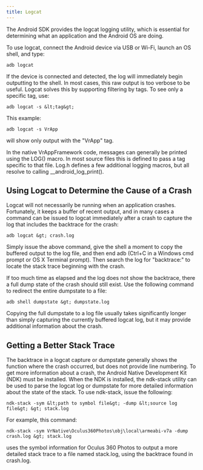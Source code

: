 ```yaml
---
title: Logcat
---
```


The Android SDK provides the logcat logging utility, which is essential for determining what an application and the Android OS are doing.

To use logcat, connect the Android device via USB or Wi-Fi, launch an OS shell, and type:

```
adb logcat
```

If the device is connected and detected, the log will immediately begin outputting to the shell. In most cases, this raw output is too verbose to be useful. Logcat solves this by supporting filtering by tags. To see only a specific tag, use:

```
adb logcat -s &lt;tag&gt;
```

This example:

```
adb logcat -s VrApp
```

will show only output with the "VrApp" tag.

In the native VrAppFramework code, messages can generally be printed using the LOG() macro. In most source files this is defined to pass a tag specific to that file. Log.h defines a few additional logging macros, but all resolve to calling __android_log_print().

## Using Logcat to Determine the Cause of a Crash



Logcat will not necessarily be running when an application crashes. Fortunately, it keeps a buffer of recent output, and in many cases a command can be issued to logcat immediately after a crash to capture the log that includes the backtrace for the crash:

```
adb logcat &gt; crash.log
```

Simply issue the above command, give the shell a moment to copy the buffered output to the log file, and then end adb (Ctrl+C in a Windows cmd prompt or OS X Terminal prompt). Then search the log for "backtrace:" to locate the stack trace beginning with the crash.

If too much time as elapsed and the log does not show the backtrace, there a full dump state of the crash should still exist. Use the following command to redirect the entire dumpstate to a file:

```
adb shell dumpstate &gt; dumpstate.log
```

Copying the full dumpstate to a log file usually takes significantly longer than simply capturing the currently buffered logcat log, but it may provide additional information about the crash.

## Getting a Better Stack Trace



The backtrace in a logcat capture or dumpstate generally shows the function where the crash occurred, but does not provide line numbering. To get more information about a crash, the Android Native Development Kit (NDK) must be installed. When the NDK is installed, the ndk-stack utility can be used to parse the logcat log or dumpstate for more detailed information about the state of the stack. To use ndk-stack, issue the following:

```
ndk-stack -sym &lt;path to symbol file&gt; -dump &lt;source log file&gt; &gt; stack.log
```

For example, this command:

```
ndk-stack -sym VrNative\Oculus360Photos\obj\local\armeabi-v7a -dump crash.log &gt; stack.log
```

uses the symbol information for Oculus 360 Photos to output a more detailed stack trace to a file named stack.log, using the backtrace found in crash.log.
